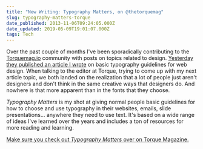```yaml
---
title: "New Writing: Typography Matters, on @thetorquemag"
slug: typography-matters-torque
date_published: 2013-11-06T09:24:05.000Z
date_updated: 2019-05-09T19:01:07.000Z
tags: Tech
---
```


Over the past couple of months I've been sporadically contributing to the [Torquemag.io](http://torquemag.io) community with posts on topics related to design. [Yesterday they published an article I wrote](http://torquemag.io/typography-matters/) on basic typography guidelines for web design. When talking to the editor at Torque, trying to come up with my next article topic, we both landed on the realization that a lot of people just aren't designers and don't think in the same creative ways that designers do. And nowhere is that more apparent than in the fonts that they choose.

*Typography Matters* is my shot at giving normal people basic guidelines for how to choose and use typography in their websites, emails, slide presentations... anywhere they need to use text. It's based on a wide range of ideas I've learned over the years and includes a ton of resources for more reading and learning.

[Make sure you check out *Typography Matters* over on Torque Magazine.](http://torquemag.io/typography-matters/)
